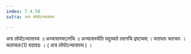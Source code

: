 ```yaml
---
index: 7.4.58
sutra: अत्र लोपोऽभ्यासस्य

---
```

अत्र लोपोऽभ्यासस्य ॥ अभ्यासस्याऽनचि ॥ अभ्यासस्येति यदुच्यते तदनचि द्रष्टव्यम् । पतापतः चराचरः । चलाचलः(1) वदावदः । ( अत्र लोपोऽभ्यासस्य ) ।